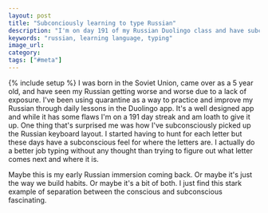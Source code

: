 ```yaml
---
layout: post
title: "Subconciously learning to type Russian"
description: "I'm on day 191 of my Russian Duolingo class and have subconciously learned the keyboard layout."
keywords: "russian, learning language, typing"
image_url: 
category: 
tags: ["#meta"]
---
```

{% include setup %}
I was born in the Soviet Union, came over as a 5 year old, and have seen my Russian getting worse and worse due to a lack of exposure. I've been using quarantine as a way to practice and improve my Russian through daily lessons in the Duolingo app. It's a well designed app and while it has some flaws I'm on a 191 day streak and am loath to give it up. One thing that's surprised me was how I've subconsciously picked up the Russian keyboard layout. I started having to hunt for each letter but these days have a subconscious feel for where the letters are. I actually do a better job typing without any thought than trying to figure out what letter comes next and where it is.

Maybe this is my early Russian immersion coming back. Or maybe it's just the way we build habits. Or maybe it's a bit of both. I just find this stark example of separation between the conscious and subconscious fascinating.
